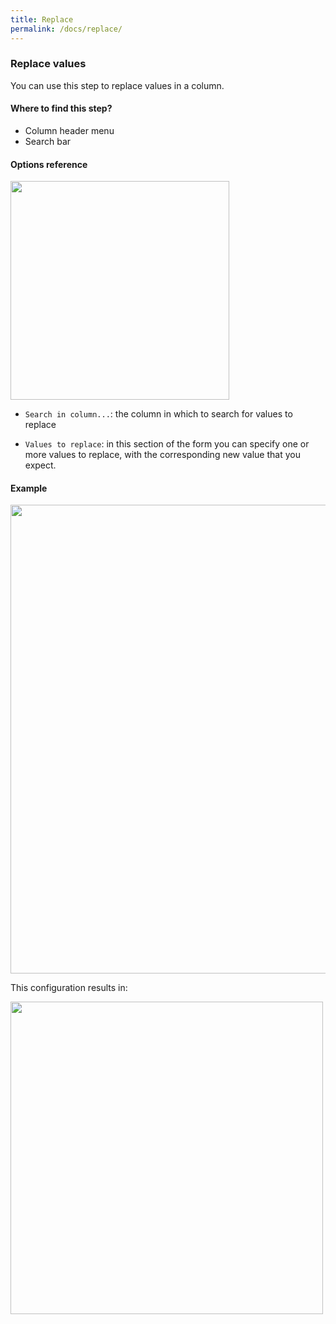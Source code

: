 ```yaml
---
title: Replace
permalink: /docs/replace/
---
```

### Replace values

You can use this step to replace values in a column.

#### Where to find this step?

- Column header menu
- Search bar

#### Options reference

<img src="/img/docs/user-interface/replace_step_form.jpg" width="350" />

- `Search in column...`: the column in which to search for values to replace

- `Values to replace`: in this section of the form you can specify one or more
  values to replace, with the corresponding new value that you expect.

#### Example

<img src="/img/docs/user-interface/replace_example_conf.jpg" width="750" />

This configuration results in:

<img src="/img/docs/user-interface/replace_example_result.jpg" width="500" />